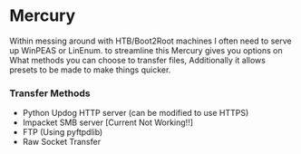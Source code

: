 # Mercury
Within messing around with HTB/Boot2Root machines I often need to serve up WinPEAS or LinEnum. to streamline this Mercury gives you options on What methods you can choose to transfer files, Additionally it allows presets to be made to make things quicker. 
### Transfer Methods
- Python Updog HTTP server (can be modified to use HTTPS)
- Impacket SMB server [Current Not Working!!]
- FTP (Using pyftpdlib)
- Raw Socket Transfer 

